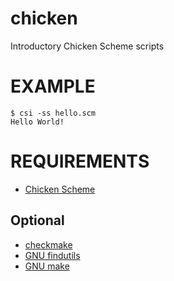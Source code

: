 # chicken

Introductory Chicken Scheme scripts

# EXAMPLE

```console
$ csi -ss hello.scm
Hello World!
```

# REQUIREMENTS

* [Chicken Scheme](https://www.call-cc.org)

## Optional

* [checkmake](https://github.com/mrtazz/checkmake)
* [GNU findutils](https://www.gnu.org/software/findutils/)
* [GNU make](https://www.gnu.org/software/make/)
